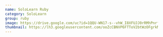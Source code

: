 ```yaml
---
name: SoloLearn Ruby
category: SoloLearn
group: ruby
image: https://drive.google.com/uc?id=1QQU-WN17-s--vhW_I8XFUJJ0rRMhPnrf
thumbnail: https://lh3.googleusercontent.com/ooZcCBNVP6FTToV2btWzOFgrkMrDjfNbJY5l8kykxeuX4IvzLnqiJL-S3P2DlSWfHNDF=s180-rw
---
```

